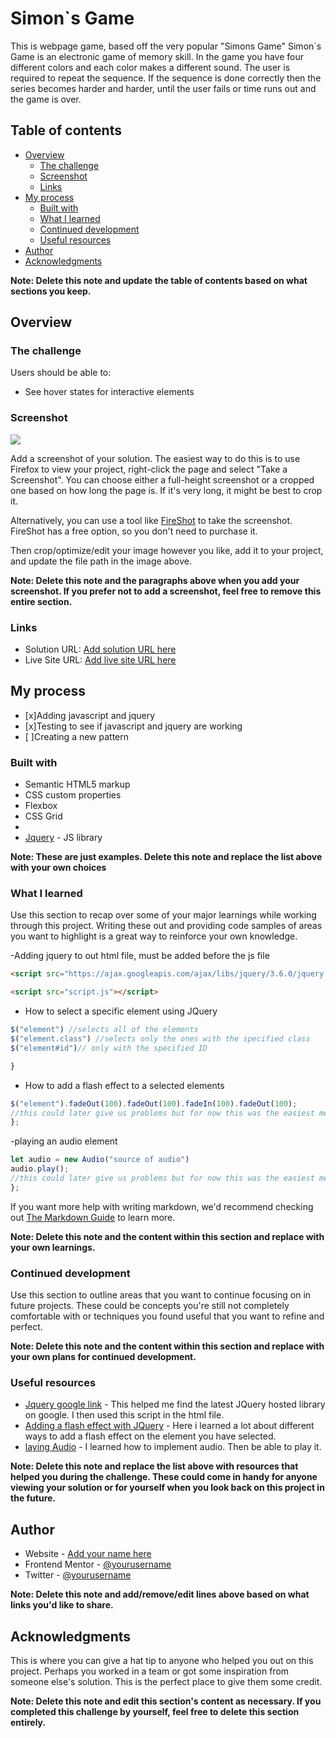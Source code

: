 # Simon`s Game

This is webpage game, based off the very popular "Simons Game" Simon`s Game is an electronic game of memory skill. In the game you have four different colors and each color makes a different sound. The user is required to repeat the sequence. If the sequence is done correctly then the series becomes harder and harder, until the user fails or time runs out and the game is over.

## Table of contents

- [Overview](#overview)
  - [The challenge](#the-challenge)
  - [Screenshot](#screenshot)
  - [Links](#links)
- [My process](#my-process)
  - [Built with](#built-with)
  - [What I learned](#what-i-learned)
  - [Continued development](#continued-development)
  - [Useful resources](#useful-resources)
- [Author](#author)
- [Acknowledgments](#acknowledgments)

**Note: Delete this note and update the table of contents based on what sections you keep.**

## Overview

### The challenge

Users should be able to:

- See hover states for interactive elements

### Screenshot

![](./screenshot.jpg)

Add a screenshot of your solution. The easiest way to do this is to use Firefox to view your project, right-click the page and select "Take a Screenshot". You can choose either a full-height screenshot or a cropped one based on how long the page is. If it's very long, it might be best to crop it.

Alternatively, you can use a tool like [FireShot](https://getfireshot.com/) to take the screenshot. FireShot has a free option, so you don't need to purchase it.

Then crop/optimize/edit your image however you like, add it to your project, and update the file path in the image above.

**Note: Delete this note and the paragraphs above when you add your screenshot. If you prefer not to add a screenshot, feel free to remove this entire section.**

### Links

- Solution URL: [Add solution URL here](https://your-solution-url.com)
- Live Site URL: [Add live site URL here](https://your-live-site-url.com)

## My process

- [x]Adding javascript and jquery
- [x]Testing to see if javascript and jquery are working
- [ ]Creating a new pattern

### Built with

- Semantic HTML5 markup
- CSS custom properties
- Flexbox
- CSS Grid
-
- [Jquery](https://code.jquery.com/) - JS library

**Note: These are just examples. Delete this note and replace the list above with your own choices**

### What I learned

Use this section to recap over some of your major learnings while working through this project. Writing these out and providing code samples of areas you want to highlight is a great way to reinforce your own knowledge.

-Adding jquery to out html file, must be added before the js file

```html
<script src="https://ajax.googleapis.com/ajax/libs/jquery/3.6.0/jquery.min.js"></script>

<script src="script.js"></script>
```

- How to select a specific element using JQuery

```js
$("element") //selects all of the elements
$("element.class") //selects only the ones with the specified class
$("element#id")// only with the specified ID

}
```

- How to add a flash effect to a selected elements

```js
$("element").fadeOut(100).fadeOut(100).fadeIn(100).fadeOut(100);
//this could later give us problems but for now this was the easiest method
};
```

-playing an audio element

```js
let audio = new Audio("source of audio")
audio.play();
//this could later give us problems but for now this was the easiest method
};
```

If you want more help with writing markdown, we'd recommend checking out [The Markdown Guide](https://www.markdownguide.org/) to learn more.

**Note: Delete this note and the content within this section and replace with your own learnings.**

### Continued development

Use this section to outline areas that you want to continue focusing on in future projects. These could be concepts you're still not completely comfortable with or techniques you found useful that you want to refine and perfect.

**Note: Delete this note and the content within this section and replace with your own plans for continued development.**

### Useful resources

- [Jquery google link](https://developers.google.com/speed/libraries) - This helped me find the latest JQuery hosted library on google. I then used this script in the html file.
- [Adding a flash effect with JQuery](https://stackoverflow.com/questions/275931/how-do-you-make-an-element-flash-in-jquery) - Here i learned a lot about different ways to add a flash effect on the element you have selected.
- [laying Audio](https://stackoverflow.com/questions/9419263/how-to-play-audio) - I learned how to implement audio. Then be able to play it.

**Note: Delete this note and replace the list above with resources that helped you during the challenge. These could come in handy for anyone viewing your solution or for yourself when you look back on this project in the future.**

## Author

- Website - [Add your name here](https://www.your-site.com)
- Frontend Mentor - [@yourusername](https://www.frontendmentor.io/profile/yourusername)
- Twitter - [@yourusername](https://www.twitter.com/yourusername)

**Note: Delete this note and add/remove/edit lines above based on what links you'd like to share.**

## Acknowledgments

This is where you can give a hat tip to anyone who helped you out on this project. Perhaps you worked in a team or got some inspiration from someone else's solution. This is the perfect place to give them some credit.

**Note: Delete this note and edit this section's content as necessary. If you completed this challenge by yourself, feel free to delete this section entirely.**
